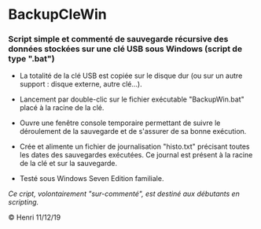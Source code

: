 # BackupCleWin

### Script simple et commenté de sauvegarde récursive des données stockées sur une clé USB sous Windows (script de type ".bat")

* La totalité de la clé USB est copiée sur le disque dur (ou sur un autre support : disque externe, autre clé...).

* Lancement par double-clic sur le fichier exécutable "BackupWin.bat" placé à la racine de la clé.

* Ouvre une fenêtre console temporaire permettant de suivre le déroulement de la sauvegarde et de s'assurer de sa bonne exécution.

* Crée et alimente un fichier de journalisation "histo.txt" précisant toutes les dates des sauvegardes exécutées. Ce journal est présent à la racine de la clé et sur la sauvegarde.

* Testé sous Windows Seven Edition familiale.

_Ce cript, volontairement "sur-commenté", est destiné aux débutants en scripting._

© Henri 11/12/19
